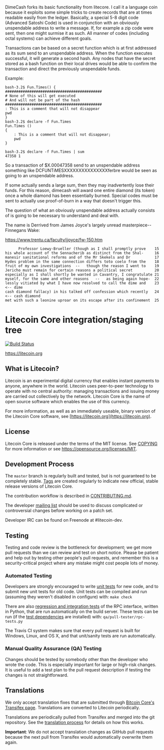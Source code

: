 


DimeCash forks its basic functionality from litecore.  I call it a language coin because it exploits some simple tricks to create records that are at times readable easily from the ledger.  Basically, a special 5-8 digit code (Advanced Satoshi Code)
is used in conjunction with an obviously unspendable address to write a message.  If, for example a zip code were sent, then one might surmise it as such.  All manner of codes (including octal systems) can achieve different goals.

Transactions can be based on a secret function which is at first addressed as its sum send to an unspendable address.  When the function executes successful, it will generate a second hash.  Any nodes that have the secret stored as a bash function on their local drives would be able to confirm the transaction and direct the previously unspendable funds.


Example: 
```
bash-3.2$ Fun.Times() {
############################################
# None of this will get executed
# And will not be part of the hash
############################################
: This is a comment that will not disappear 
pwd
}
bash-3.2$ declare -f Fun.Times
Fun.Times () 
{ 
    : This is a comment that will not disappear;
    pwd
}

bash-3.2$ declare -f Fun.Times | sum
47358 1
```
So a transaction of $X.00047358 send to an unspendable address 
something like DCFUNTiMESXXXXXXXXXXXXXXXferbre would be seen as going to an 
unspendable address.  

If some actually sends a large sum, then they may inadvertently 
lose their funds.  For this reason, dimecash will award one entire diamond (its token) once a whole diamond has been essentially burned.   Special codes must be sent to actually use proof-of-burn in a way that doesn't trigger this.

The question of what an obviously unspendable address actually consists of is going to be necessary to understand and deal with.

The name is Derrived from James Joyce's largely unread masterpiece-- Finnegans Wake: 

https://www.trentu.ca/faculty/jjoyce/fw-150.htm

```
      Professor Loewy-Brueller (though as I shall promptly prove	15
his whole account of the Sennacherib as distinct from the Shal-	    16
manesir sanitational reforms and of the Mr Skekels and Dr           17
Hydes problem in the same connection differs toto coelo from the	18
fruit of my own investigations  --   though the reason I went to	19
Jericho must remain for certain reasons a political secret      	20
especially as I shall shortly be wanted in Cavantry, I congratulate	21
myself, for the same and other reasons   --   as being again hope-	22
lessly vitiated by what I have now resolved to call the dime and	23  <-- dime 
cash diamond fallacy) in his talked off confession which recently	24  <-- cash diamond
met with such a leonine uproar on its escape after its confinement	25

```

Litecoin Core integration/staging tree
=====================================

[![Build Status](https://travis-ci.org/litecoin-project/litecoin.svg?branch=master)](https://travis-ci.org/litecoin-project/litecoin)

https://litecoin.org

What is Litecoin?
----------------

Litecoin is an experimental digital currency that enables instant payments to
anyone, anywhere in the world. Litecoin uses peer-to-peer technology to operate
with no central authority: managing transactions and issuing money are carried
out collectively by the network. Litecoin Core is the name of open source
software which enables the use of this currency.

For more information, as well as an immediately useable, binary version of
the Litecoin Core software, see [https://litecoin.org](https://litecoin.org).

License
-------

Litecoin Core is released under the terms of the MIT license. See [COPYING](COPYING) for more
information or see https://opensource.org/licenses/MIT.

Development Process
-------------------

The `master` branch is regularly built and tested, but is not guaranteed to be
completely stable. [Tags](https://github.com/litecoin-project/litecoin/tags) are created
regularly to indicate new official, stable release versions of Litecoin Core.

The contribution workflow is described in [CONTRIBUTING.md](CONTRIBUTING.md).

The developer [mailing list](https://groups.google.com/forum/#!forum/litecoin-dev)
should be used to discuss complicated or controversial changes before working
on a patch set.

Developer IRC can be found on Freenode at #litecoin-dev.

Testing
-------

Testing and code review is the bottleneck for development; we get more pull
requests than we can review and test on short notice. Please be patient and help out by testing
other people's pull requests, and remember this is a security-critical project where any mistake might cost people
lots of money.

### Automated Testing

Developers are strongly encouraged to write [unit tests](/doc/unit-tests.md) for new code, and to
submit new unit tests for old code. Unit tests can be compiled and run
(assuming they weren't disabled in configure) with: `make check`

There are also [regression and integration tests](/qa) of the RPC interface, written
in Python, that are run automatically on the build server.
These tests can be run (if the [test dependencies](/qa) are installed) with: `qa/pull-tester/rpc-tests.py`

The Travis CI system makes sure that every pull request is built for Windows, Linux, and OS X, and that unit/sanity tests are run automatically.

### Manual Quality Assurance (QA) Testing

Changes should be tested by somebody other than the developer who wrote the
code. This is especially important for large or high-risk changes. It is useful
to add a test plan to the pull request description if testing the changes is
not straightforward.

Translations
------------

We only accept translation fixes that are submitted through [Bitcoin Core's Transifex page](https://www.transifex.com/projects/p/bitcoin/).
Translations are converted to Litecoin periodically.

Translations are periodically pulled from Transifex and merged into the git repository. See the
[translation process](doc/translation_process.md) for details on how this works.

**Important**: We do not accept translation changes as GitHub pull requests because the next
pull from Transifex would automatically overwrite them again.
